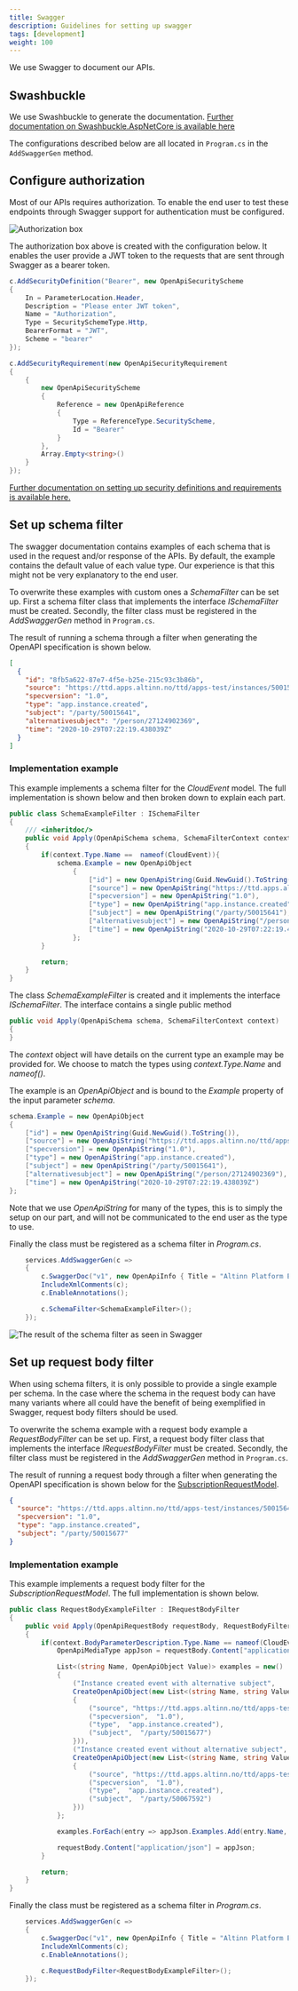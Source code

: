 ```yaml
---
title: Swagger
description: Guidelines for setting up swagger
tags: [development]
weight: 100
---
```


We use Swagger to document our APIs. 

## Swashbuckle

We use Swashbuckle to generate the documentation. 
[Further documentation on Swashbuckle.AspNetCore is available here](https://github.com/domaindrivendev/Swashbuckle.AspNetCore)

The configurations described below are all located in `Program.cs` in the `AddSwaggerGen` method.


## Configure authorization

Most of our APIs requires authorization. To enable the end user to test these endpoints through Swagger 
support for authentication must be configured. 

![Authorization box](authorization-box.png "Authorization box in Swagger")

The authorization box above is created with the configuration below. 
It enables the user provide a JWT token to the requests that are sent through Swagger as a bearer token. 


```cs
c.AddSecurityDefinition("Bearer", new OpenApiSecurityScheme
{
    In = ParameterLocation.Header,
    Description = "Please enter JWT token",
    Name = "Authorization",
    Type = SecuritySchemeType.Http,
    BearerFormat = "JWT",
    Scheme = "bearer"
});

c.AddSecurityRequirement(new OpenApiSecurityRequirement
{
    {
        new OpenApiSecurityScheme
        {
            Reference = new OpenApiReference
            {
                Type = ReferenceType.SecurityScheme,
                Id = "Bearer"
            }
        },
        Array.Empty<string>()
    }
});
```

[Further documentation on setting up security definitions and requirements
is available here.](https://github.com/domaindrivendev/Swashbuckle.AspNetCore#add-security-definitions-and-requirements)

## Set up schema filter

The swagger documentation contains examples of each schema that is used in the request and/or response of the APIs. 
By default, the example contains the default value of each value type. 
Our experience is that this might not be very explanatory to the end user.

To overwrite these examples with custom ones a _SchemaFilter_ can be set up. 
First a schema filter class that implements the interface _ISchemaFilter_ must be created. 
Secondly, the filter class must be registered in the _AddSwaggerGen_ method in `Program.cs`.

The result of running a schema through a filter when generating the OpenAPI specification
is shown below. 

```json 
[
  {
    "id": "8fb5a622-87e7-4f5e-b25e-215c93c3b86b",
    "source": "https://ttd.apps.altinn.no/ttd/apps-test/instances/50015641/a72223a3-926b-4095-a2a6-bacc10815f2d",
    "specversion": "1.0",
    "type": "app.instance.created",
    "subject": "/party/50015641",
    "alternativesubject": "/person/27124902369",
    "time": "2020-10-29T07:22:19.438039Z"
  }
]
```

### Implementation example

This example implements a schema filter for the _CloudEvent_ model. 
The full implementation is shown below and then broken down to explain each part.

```cs
public class SchemaExampleFilter : ISchemaFilter
{
    /// <inheritdoc/>
    public void Apply(OpenApiSchema schema, SchemaFilterContext context)
    {
        if(context.Type.Name ==  nameof(CloudEvent)){
            schema.Example = new OpenApiObject
                {
                    ["id"] = new OpenApiString(Guid.NewGuid().ToString()),
                    ["source"] = new OpenApiString("https://ttd.apps.altinn.no/ttd/apps-test/instances/50015641/a72223a3-926b-4095-a2a6-bacc10815f2d"),
                    ["specversion"] = new OpenApiString("1.0"),
                    ["type"] = new OpenApiString("app.instance.created"),
                    ["subject"] = new OpenApiString("/party/50015641"),
                    ["alternativesubject"] = new OpenApiString("/person/27124902369"),
                    ["time"] = new OpenApiString("2020-10-29T07:22:19.438039Z")
                };
        }

        return;
    }
}
```

The class _SchemaExampleFilter_ is created and it implements the interface _ISchemaFilter_.
The interface contains a single public method

```cs
public void Apply(OpenApiSchema schema, SchemaFilterContext context)
{
}
```

The _context_ object will have details on the current type an example may be provided for. 
We choose to match the types using _context.Type.Name_ and _nameof()_.

The example is an _OpenApiObject_ and is bound to the _Example_ property of the input parameter _schema_.

```cs
schema.Example = new OpenApiObject
{
    ["id"] = new OpenApiString(Guid.NewGuid().ToString()),
    ["source"] = new OpenApiString("https://ttd.apps.altinn.no/ttd/apps-test/instances/50015641/a72223a3-926b-4095-a2a6-bacc10815f2d"),
    ["specversion"] = new OpenApiString("1.0"),
    ["type"] = new OpenApiString("app.instance.created"),
    ["subject"] = new OpenApiString("/party/50015641"),
    ["alternativesubject"] = new OpenApiString("/person/27124902369"),
    ["time"] = new OpenApiString("2020-10-29T07:22:19.438039Z")
};
```

Note that we use _OpenApiString_ for many of the types, this is to simply the setup on our part,
and will not be communicated to the end user as the type to use.

Finally the class must be registered as a schema filter in _Program.cs_.

```cs {linenos=false,hl_lines=[7]}
    services.AddSwaggerGen(c =>
    {
        c.SwaggerDoc("v1", new OpenApiInfo { Title = "Altinn Platform Events", Version = "v1" });
        IncludeXmlComments(c);
        c.EnableAnnotations();

        c.SchemaFilter<SchemaExampleFilter>();
    });
```

![The result of the schema filter as seen in Swagger](cloudevent-200-example.png "The result of the schema filter as seen in Swagger")

## Set up request body filter

When using schema filters, it is only possible to provide a single example per schema. 
In the case where the schema in the request body can have many variants where all could have the benefit of being exemplified in Swagger, 
request body filters should be used.

To overwrite the schema example with a request body example a _RequestBodyFilter_ can be set up. 
First, a request body filter class that implements the interface _IRequestBodyFilter_ must be created. 
Secondly, the filter class must be registered in the _AddSwaggerGen_ method in `Program.cs`.

The result of running a request body through a filter when generating the OpenAPI specification
is shown below for the [SubscriptionRequestModel](https://github.com/Altinn/altinn-events/blob/main/src/Events/Models/SubscriptionRequestModel.cs). 

```json
{
  "source": "https://ttd.apps.altinn.no/ttd/apps-test/instances/50015641/a72223a3-926b-4095-a2a6-bacc10815f2d",
  "specversion": "1.0",
  "type": "app.instance.created",
  "subject": "/party/50015677"
}
```

### Implementation example

This example implements a request body filter for the _SubscriptionRequestModel_. 
The full implementation is shown below. 


```cs
public class RequestBodyExampleFilter : IRequestBodyFilter
{
    public void Apply(OpenApiRequestBody requestBody, RequestBodyFilterContext context)
    {
        if(context.BodyParameterDescription.Type.Name == nameof(CloudEventRequestModel)){
            OpenApiMediaType appJson = requestBody.Content["application/json"];

            List<(string Name, OpenApiObject Value)> examples = new()
            {
                ("Instance created event with alternative subject",
                CreateOpenApiObject(new List<(string Name, string Value)>()
                {
                    ("source", "https://ttd.apps.altinn.no/ttd/apps-test/instances/50015641/a72223a3-926b-4095-a2a6-bacc10815f2d"),
                    ("specversion",  "1.0"),
                    ("type",  "app.instance.created"),
                    ("subject",  "/party/50015677")
                })),
                ("Instance created event without alternative subject",
                CreateOpenApiObject(new List<(string Name, string Value)>()
                {
                    ("source", "https://ttd.apps.altinn.no/ttd/apps-test/instances/50067592/f3c92d96-0eb3-4532-a16f-bcafd94bde3a"),
                    ("specversion",  "1.0"),
                    ("type",  "app.instance.created"),
                    ("subject",  "/party/50067592")
                }))
            };

            examples.ForEach(entry => appJson.Examples.Add(entry.Name, new OpenApiExample { Value = entry.Value }));

            requestBody.Content["application/json"] = appJson;
        }

        return;
    }
}
```

Finally the class must be registered as a schema filter in _Program.cs_.

```cs {linenos=false,hl_lines=[7]}
    services.AddSwaggerGen(c =>
    {
        c.SwaggerDoc("v1", new OpenApiInfo { Title = "Altinn Platform Events", Version = "v1" });
        IncludeXmlComments(c);
        c.EnableAnnotations();

        c.RequestBodyFilter<RequestBodyExampleFilter>();
    });
```